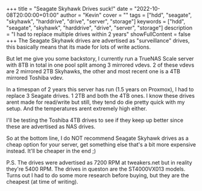 +++
title = "Seagate Skyhawk Drives suck!"
date = "2022-10-08T20:00:00+01:00"
author = "Kevin"
cover = ""
tags = ["hdd", "seagate", "skyhawk", "harddrive", "drive", "server", "storage"]
keywords = ["hdd", "seagate", "skyhawk", "harddrive", "drive", "server", "storage"]
description = "I had to replace multiple drives within 2 years"
showFullContent = false
+++
The Seagate Skyhawk drives are advertised as "surveillance" drives, 
this basically means that its made for lots of write actions.

But let me give you some backstory, I currently run a TrueNAS Scale 
server with 8TB in total in one pool split among 3 mirrored vdevs. 
2 of these vdevs are 2 mirrored 2TB Skyhawks, the other and most 
recent one is a 4TB mirrored Toshiba vdev.

In a timespan of 2 years this server has run (1.5 years on Proxmox), 
I had to replace 3 Seagate drives. 1 2TB and both the 4TB ones. I 
know these drives arent made for read/write but still, they tend do 
die pretty quick with my setup. And the temperatures arent extremely 
high either.

I'll be testing the Toshiba 4TB drives to see if they keep up better 
since these are advertised as NAS drives.

So at the bottom line, I do NOT recommend Seagate Skyhawk drives as 
a cheap option for your server, get something else that's a bit more 
expensive instead. It'll be cheaper in the end ;)

P.S. The drives were advertised as 7200 RPM at tweakers.net but in 
reality they're 5400 RPM. The drives in queston are the ST4000VX013 
models. Turns out I had to do some more research before buying, but 
they are the cheapest (at time of writing).
